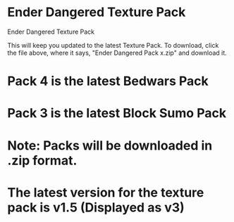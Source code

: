 # Ender Dangered Texture Pack

Ender Dangered Texture Pack

This will keep you updated to the latest Texture Pack.
To download, click the file above, where it says, "Ender Dangered Pack x.zip" and download it.

# Pack 4 is the latest Bedwars Pack
# Pack 3 is the latest Block Sumo Pack

# Note: Packs will be downloaded in .zip format.

# The latest version for the texture pack is v1.5 (Displayed as v3)
